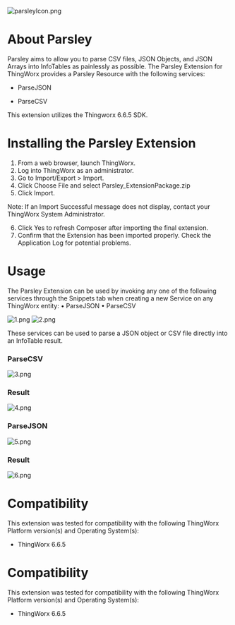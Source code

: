 ![parsleyIcon.png](https://bitbucket.org/repo/koL5oG/images/3257769548-parsleyIcon.png)

# About Parsley #

Parsley aims to allow you to parse CSV files, JSON Objects, and JSON Arrays into InfoTables as painlessly as possible.
The Parsley Extension for ThingWorx provides a Parsley Resource with the following services:

* ParseJSON 

* ParseCSV

This extension utilizes the Thingworx 6.6.5 SDK. 

# Installing the Parsley Extension #
1. From a web browser, launch ThingWorx.
2. Log into ThingWorx as an administrator.	
3. Go to Import/Export > Import.	  
4. Click Choose File and select Parsley_ExtensionPackage.zip
5. Click Import.

Note: If an Import Successful message does not display, contact your ThingWorx System Administrator.	  

6. Click Yes to refresh Composer after importing the final extension.	 
7. Confirm that the Extension has been imported properly.  Check the Application Log for potential problems.
	
	
# Usage #
The Parsley Extension can be used by invoking any one of the following services through the Snippets tab when creating a new Service on any ThingWorx entity:
•	ParseJSON
•	ParseCSV

![1.png](https://bitbucket.org/repo/koL5oG/images/3054232054-1.png) ![2.png](https://bitbucket.org/repo/koL5oG/images/825040558-2.png)

These services can be used to parse a JSON object or CSV file directly into an InfoTable result.

### ParseCSV ###

![3.png](https://bitbucket.org/repo/koL5oG/images/3594730462-3.png)

### Result ###

![4.png](https://bitbucket.org/repo/koL5oG/images/1318645079-4.png)

### ParseJSON ###

![5.png](https://bitbucket.org/repo/koL5oG/images/3513007393-5.png)

### Result ###

![6.png](https://bitbucket.org/repo/koL5oG/images/4253620784-6.png)

# Compatibility #

This extension was tested for compatibility with the following ThingWorx Platform version(s) and Operating System(s):

* ThingWorx 6.6.5

# Compatibility #

This extension was tested for compatibility with the following ThingWorx Platform version(s) and Operating System(s):

* ThingWorx 6.6.5